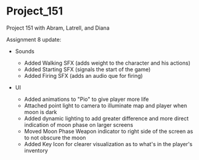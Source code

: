 # Project_151
Project 151 with Abram, Latrell, and Diana


Assignment 8 update:
- Sounds
  - Added Walking SFX (adds weight to the character and his actions)
  - Added Starting SFX (signals the start of the game)
  - Added Firing SFX (adds an audio que for firing)
  
- UI
  - Added animations to "Pio" to give player more life
  - Attached point light to camera to illuminate map and player when moon is dark
  - Added dynamic lighting to add greater difference and more direct indication of moon phase on larger screens
  - Moved Moon Phase Weapon indicator to right side of the screen as to not obscure the moon
  - Added Key Icon for clearer visualization as to what's in the player's inventory
